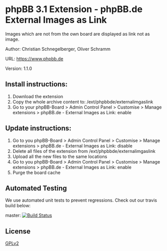 # phpBB 3.1 Extension - phpBB.de External Images as Link

Images which are not from the own board are displayed as link not as image.

Author: Christian Schnegelberger, Oliver Schramm

URL: https://www.phpbb.de

Version: 1.1.0

## Install instructions:
1. Download the extension
2. Copy the whole archive content to: /ext/phpbbde/externalimgaslink
3. Go to your phpBB-Board > Admin Control Panel > Customise > Manage extensions > phpBB.de - External Images as Link: enable

## Update instructions:
1. Go to you phpBB-Board > Admin Control Panel > Customise > Manage extensions > phpBB.de - External Images as Link: disable
2. Delete all files of the extension from /ext/phpbbde/externalimgaslink
3. Upload all the new files to the same locations
4. Go to you phpBB-Board > Admin Control Panel > Customise > Manage extensions > phpBB.de - External Images as Link: enable
5. Purge the board cache

## Automated Testing

We use automated unit tests to prevent regressions. Check out our travis build below:

master: [![Build Status](https://travis-ci.org/phpbb-de/phpbb-ext-external-images-as-link.png?branch=master)](http://travis-ci.org/phpbb-de/phpbb-ext-external-images-as-link)

## License

[GPLv2](license.txt)
